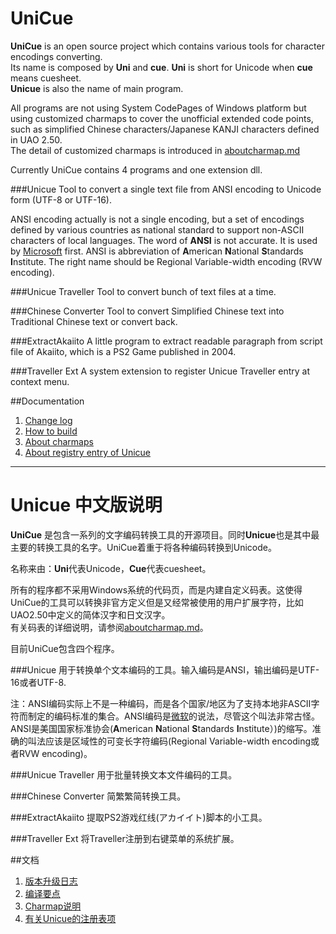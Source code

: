 UniCue
======

**UniCue** is an open source project which contains various tools for character encodings converting.  
Its name is composed by **Uni** and **cue**. **Uni** is short for Unicode when **cue** means cuesheet.  
**Unicue** is also the name of main program.

All programs are not using System CodePages of Windows platform but using customized charmaps to cover the unofficial extended code points, such as simplified Chinese characters/Japanese KANJI characters defined in UAO 2.50.  
The detail of customized charmaps is introduced in [aboutcharmap.md](docs/en/aboutcharmap.md)

Currently UniCue contains 4 programs and one extension dll.

###Unicue
Tool to convert a single text file from ANSI encoding to Unicode form (UTF-8 or UTF-16).

ANSI encoding actually is not a single encoding, but a set of encodings defined by various countries as national standard to support non-ASCII characters of local languages. The word of **ANSI** is not accurate. It is used by [Microsoft](http://support.microsoft.com/kb/138813/en-us) first. ANSI is abbreviation of **A**merican **N**ational **S**tandards **I**nstitute. The right name should be Regional Variable-width encoding (RVW encoding).

###Unicue Traveller
Tool to convert bunch of text files at a time.

###Chinese Converter
Tool to convert Simplified Chinese text into Traditional Chinese text or convert back.

###ExtractAkaiito
A little program to extract readable paragraph from script file of Akaiito, which is a PS2 Game published in 2004.

###Traveller Ext
A system extension to register Unicue Traveller entry at context menu.

##Documentation
1. [Change log](docs/en/changelog.md)
2. [How to build](docs/en/howtobuild.md)
3. [About charmaps](docs/en/aboutcharmap.md)
4. [About registry entry of Unicue](docs/en/registry.md)

***

Unicue 中文版说明
===========================

**UniCue** 是包含一系列的文字编码转换工具的开源项目。同时**Unicue**也是其中最主要的转换工具的名字。UniCue着重于将各种编码转换到Unicode。

名称来由：**Uni**代表Unicode，**Cue**代表cuesheet。 

所有的程序都不采用Windows系统的代码页，而是内建自定义码表。这使得UniCue的工具可以转换非官方定义但是又经常被使用的用户扩展字符，比如UAO2.50中定义的简体汉字和日文汉字。  
有关码表的详细说明，请参阅[aboutcharmap.md](docs/en/aboutcharmap.md)。

目前UniCue包含四个程序。

###Unicue
用于转换单个文本编码的工具。输入编码是ANSI，输出编码是UTF-16或者UTF-8.

注：ANSI编码实际上不是一种编码，而是各个国家/地区为了支持本地非ASCII字符而制定的编码标准的集合。ANSI编码是[微软](http://support.microsoft.com/kb/138813/en-us)的说法，尽管这个叫法非常古怪。ANSI是美国国家标准协会(**A**merican **N**ational **S**tandards **I**nstitute）)的缩写。准确的叫法应该是区域性的可变长字符编码(Regional Variable-width encoding或者RVW encoding)。

###Unicue Traveller
用于批量转换文本文件编码的工具。

###Chinese Converter
简繁繁简转换工具。

###ExtractAkaiito
提取PS2游戏红线(アカイイト)脚本的小工具。

###Traveller Ext
将Traveller注册到右键菜单的系统扩展。

##文档
1. [版本升级日志](docs/chs/changelog.md)
2. [编译要点](docs/chs/howtobuild.md)
3. [Charmap说明](docs/chs/aboutcharmap.md)
4. [有关Unicue的注册表项](docs/chs/registry.md)
